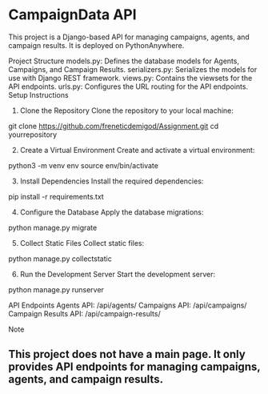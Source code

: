 # CampaignData API
This project is a Django-based API for managing campaigns, agents, and campaign results. It is deployed on PythonAnywhere.

Project Structure
models.py: Defines the database models for Agents, Campaigns, and Campaign Results.
serializers.py: Serializes the models for use with Django REST framework.
views.py: Contains the viewsets for the API endpoints.
urls.py: Configures the URL routing for the API endpoints.
Setup Instructions
1. Clone the Repository
Clone the repository to your local machine:

git clone https://github.com/freneticdemigod/Assignment.git
cd yourrepository

2. Create a Virtual Environment
Create and activate a virtual environment:

python3 -m venv env
source env/bin/activate

3. Install Dependencies
Install the required dependencies:

pip install -r requirements.txt

4. Configure the Database
Apply the database migrations:

python manage.py migrate

5. Collect Static Files
Collect static files:

python manage.py collectstatic

6. Run the Development Server
Start the development server:

python manage.py runserver

API Endpoints
Agents API: /api/agents/
Campaigns API: /api/campaigns/
Campaign Results API: /api/campaign-results/

Note
## This project does not have a main page. It only provides API endpoints for managing campaigns, agents, and campaign results.
